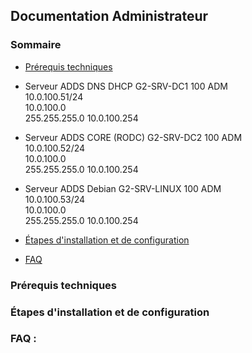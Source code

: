 ## Documentation Administrateur

### Sommaire
- [Prérequis techniques]()

- Serveur ADDS DNS DHCP	G2-SRV-DC1	100	ADM   
  10.0.100.51/24	  
  10.0.100.0  
  255.255.255.0	10.0.100.254  
  
- Serveur ADDS CORE (RODC)	G2-SRV-DC2	100	ADM	  
  10.0.100.52/24  
  10.0.100.0  
  255.255.255.0	10.0.100.254  

- Serveur ADDS Debian	G2-SRV-LINUX	100	ADM	  
  10.0.100.53/24  
  10.0.100.0  
  255.255.255.0	10.0.100.254  
  
- [Étapes d'installation et de configuration]()
- [FAQ]()

### Prérequis techniques


### Étapes d'installation et de configuration


### FAQ :
